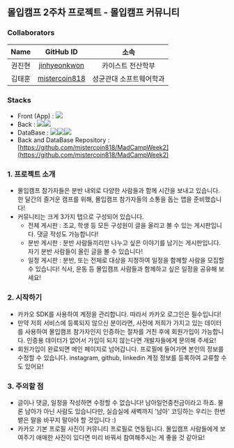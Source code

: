 ## 몰입캠프 2주차 프로젝트 - 몰입캠프 커뮤니티

### Collaborators

|  Name  |                     GitHub ID                     |          소속           |
| :----: | :-----------------------------------------------: | :---------------------: |
| 권진현 |  [jinhyeonkwon](https://github.com/jinhyeonkwon)  |    카이스트 전산학부    |
| 김태훈 | [mistercoin818](https://github.com/mistercoin818) | 성균관대 소프트웨어학과 |

### Stacks
- Front (App) : <img src="https://img.shields.io/badge/Flutter-02569B?style=for-the-badge&logo=Flutter&logoColor=white">
- Back : <img src="https://img.shields.io/badge/Node.js-339933?style=for-the-badge&logo=Node.js&logoColor=black"><img src="https://img.shields.io/badge/Express-000000?style=for-the-badge&logo=Express&logoColor=white">
- DataBase : <img src="https://img.shields.io/badge/MySQL-4479A1?style=for-the-badge&logo=MySQL&logoColor=white"><img src="https://img.shields.io/badge/Sequelize-52B0E7?style=for-the-badge&logo=Sequelize&logoColor=white"><img src="https://img.shields.io/badge/Docker-2496ED?style=for-the-badge&logo=Docker&logoColor=white">
- Back and DataBase Repository : [https://github.com/mistercoin818/MadCampWeek2](https://github.com/mistercoin818/MadCampWeek2)


### 1. 프로젝트 소개
- 몰입캠프 참가자들은 분반 내외로 다양한 사람들과 함께 시간을 보내고 있습니다. 한 달간의 즐거운 캠프를 위해, 몰입캠프 참가자들의 소통을 돕는 앱을 준비했습니다!
- 커뮤니티는 크게 3가지 탭으로 구성되어 있습니다.
  - 전체 게시판 : 조교, 학생 등 모든 구성원이 글을 올리고 볼 수 있는 게시판입니다. 댓글 작성도 가능합니다!
  - 분반 게시판 : 분반 사람들끼리만 나누고 싶은 이야기를 남기는 게시판입니다. 자기 분반 사람들이 올린 글을 볼 수 있습니다!
  - 일정 게시판 : 분반, 또는 전체로 대상을 지정하여 일정을 함께할 사람을 모집할 수 있습니다! 식사, 운동 등 몰입캠프 사람들과 함께하고 싶은 일정을 공유해 보세요!

### 2. 시작하기
- 카카오 SDK를 사용하여 계정을 관리합니다. 따라서 카카오 로그인은 필수입니다!
- 만약 저희 서비스에 등록되지 않으신 분이라면, 사전에 저희가 가지고 있는 데이터를 사용하여 몰입캠프 참가자인지 인증하는 절차를 거친 후에 회원가입이 가능합니다. 인증용 데이터가 없어서 가입이 되지 않는다면 개발자들에게 문의해 주세요!
- 회원가입이 완료되면 메인 페이지로 넘어갑니다. 프로필에 들어가면 본인의 정보를 수정할 수 있습니다. instagram, github, linkedin 계정 정보를 등록하여 교류할 수도 있어요!

### 3. 주의할 점
- 글이나 댓글, 일정을 작성하면 수정할 수 없습니다! 남아일언중천금이라고 하죠. 물론 남아가 아닌 사람도 있습니다만, 실습실에 새벽까지 '남아' 코딩하는 우리는 한번 뱉은 말을 바꾸지 말아야 할 것입니다 :)
- 카카오 기본 프로필 사진이 커뮤니티 프로필로 연동됩니다. 몰입캠프 사람들에게 보여주기 애매한 사진이 있다면 미리 바꿔서 참여해주시는 게 좋을 것 같아요!
